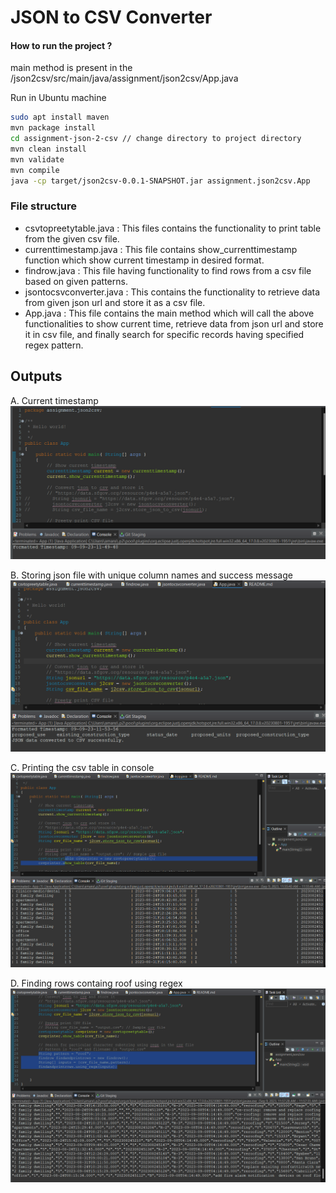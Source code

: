 # JSON to CSV Converter

#### How to run the project ?
main method is present in the /json2csv/src/main/java/assignment/json2csv/App.java

Run in Ubuntu machine

```sh
sudo apt install maven
mvn package install
cd assignment-json-2-csv // change directory to project directory
mvn clean install
mvn validate
mvn compile
java -cp target/json2csv-0.0.1-SNAPSHOT.jar assignment.json2csv.App
```

### File structure
- csvtopreetytable.java   	: This files contains the functionality to print table from the given csv file.
- currenttimestamp.java   	: This file contains show_currenttimestamp function which show current timestamp in desired format.
- findrow.java 			  	: This file having functionality to find rows from a csv file based on given patterns.
- jsontocsvconverter.java 	: This contains the functionality to retrieve data from given json url and store  it as a csv file.
- App.java					: This file contains the main method which will call the above functionalities to show current time, retrieve data from json url and store it in csv file, and finally search for specific records having specified regex pattern.

## Outputs

A. Current timestamp
![Current timestamp](imgs/timestamp.png)

B. Storing json file with unique column names and success message
![stored json to csv](imgs/storing_json_to_csv.png)

C. Printing the csv table in console
![Printing csv file in console](imgs/printing_csv_table.png)

D. Finding rows containg roof using regex
![Printing csv file in console](imgs/find_rows_with_pattern_roof.png)

